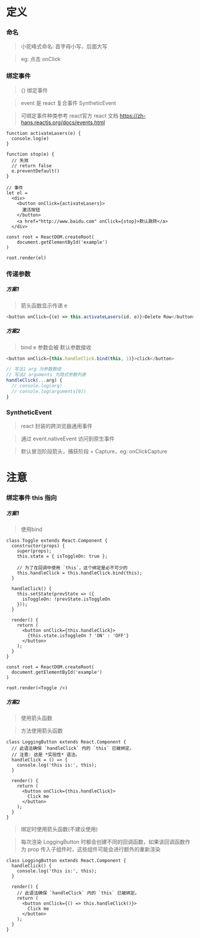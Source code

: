 <!--
 * @LastEditors: wudan01
 * @description: 文件描述
-->

# 定义
### 命名 
> 小驼峰式命名: 首字母小写，后面大写

> eg: 点击 onClick


### 绑定事件
> {} 绑定事件

> event 是 react 复合事件 SyntheticEvent

> 可绑定事件种类参考 react官方 react 文档 https://zh-hans.reactjs.org/docs/events.html

```
function activateLasers(e) {
  console.log(e)
}

function stop(e) {
  // 失效
  // return false
  e.preventDefault()
}

// 事件
let el =
  <div>
    <button onClick={activateLasers}>
      激活按钮
    </button>
    <a href="http://www.baidu.com" onClick={stop}>默认跳转</a>
  </div>

const root = ReactDOM.createRoot(
    document.getElementById('example')
)

root.render(el)
```

### 传递参数
##### 方案1 
> 箭头函数显示传递 e
``` javascript
<button onClick={(e) => this.activateLasers(id, e)}>Delete Row</button>
```

##### 方案2 
> bind 
> e 参数会被 默认参数接收
``` javascript
<button onClick={this.handleClick.bind(this, 1)}>click</button>

// 写法1 arg 为参数数组
// 写法2 arguments 为隐式参数列表
handleClick(...arg) {
  // console.log(arg)
  // console.log(arguments[0])
}
```

### SyntheticEvent

> react 封装的跨浏览器通用事件

> 通过 event.nativeEvent 访问到原生事件

> 默认冒泡阶段箭头，捕获阶段 + Capture，eg: onClickCapture




# 注意
### 绑定事件 this 指向

##### 方案1 
> 使用bind

```
class Toggle extends React.Component {
  constructor(props) {
    super(props);
    this.state = { isToggleOn: true };

    // 为了在回调中使用 `this`，这个绑定是必不可少的
    this.handleClick = this.handleClick.bind(this);
  }

  handleClick() {
    this.setState(prevState => ({
      isToggleOn: !prevState.isToggleOn
    }));
  }

  render() {
    return (
      <button onClick={this.handleClick}>
        {this.state.isToggleOn ? 'ON' : 'OFF'}
      </button>
    );
  }
}

const root = ReactDOM.createRoot(
  document.getElementById('example')
)

root.render(<Toggle />)
```

##### 方案2
> 使用箭头函数

> 方法使用箭头函数
```
class LoggingButton extends React.Component {
  // 此语法确保 `handleClick` 内的 `this` 已被绑定。
  // 注意: 这是 *实验性* 语法。
  handleClick = () => {
    console.log('this is:', this);
  }

  render() {
    return (
      <button onClick={this.handleClick}>
        Click me
      </button>
    );
  }
}
```

> 绑定时使用箭头函数(不建议使用)

> 每次渲染 LoggingButton 时都会创建不同的回调函数，如果该回调函数作为 prop 传入子组件时，这些组件可能会进行额外的重新渲染
```
class LoggingButton extends React.Component {
  handleClick() {
    console.log('this is:', this);
  }

  render() {
    // 此语法确保 `handleClick` 内的 `this` 已被绑定。
    return (
      <button onClick={() => this.handleClick()}>
        Click me
      </button>
    );
  }
}
```